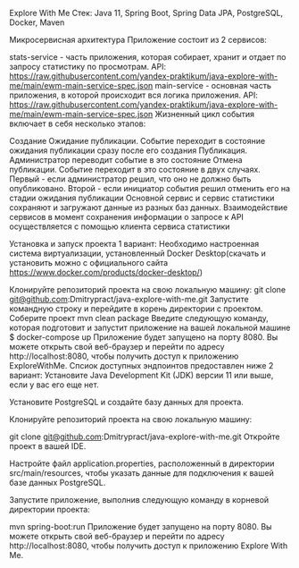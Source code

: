 
Explore With Me
Стек: Java 11, Spring Boot, Spring Data JPA, PostgreSQL, Docker, Maven

Микросервисная архитектура
Приложение состоит из 2 сервисов:

stats-service - часть приложения, которая собирает, хранит и отдает по запросу статистику по просмотрам. API: https://raw.githubusercontent.com/yandex-praktikum/java-explore-with-me/main/ewm-main-service-spec.json
main-service - основная часть приложения, в которой происходит вся логика приложения. API: https://raw.githubusercontent.com/yandex-praktikum/java-explore-with-me/main/ewm-main-service-spec.json
Жизненный цикл события включает в себя несколько этапов:

Создание
Ожидание публикации. Событие переходит в состояние ожидания публикации сразу после его создания
Публикация. Администратор переводит событие в это состояние
Отмена публикации. Событие переходит в это состояние в двух случаях. Первый - если администратор решил, что оно не должно быть опубликовано. Второй - если инициатор события решил отменить его на стадии ожидания публикации
Основной сервис и сервис статистики сохраняют и загружают данные из разных баз данных. Взаимодействие сервисов в момент сохранения информации о запросе к API осуществляется с помощью клиента сервиса статистики

Установка и запуск проекта
1 вариант:
Необходимо настроенная система виртуализации, установленный Docker Desktop(скачать и установить можно с официального сайта https://www.docker.com/products/docker-desktop/)

Клонируйте репозиторий проекта на свою локальную машину:
git clone git@github.com:Dmitrypract/java-explore-with-me.git
Запустите командную строку и перейдите в корень директории с проектом.
Соберите проект
mvn clean package
Введите следующую команду, которая подготовит и запустит приложение на вашей локальной машине
$  docker-compose up
Приложение будет запущено на порту 8080. Вы можете открыть свой веб-браузер и перейти по адресу http://localhost:8080, чтобы получить доступ к приложению ExploreWithMe.
Спсиок доступных эндпоинтов предоставлен ниже
2 вариант:
Установите Java Development Kit (JDK) версии 11 или выше, если у вас его еще нет.

Установите PostgreSQL и создайте базу данных для проекта.

Клонируйте репозиторий проекта на свою локальную машину:

git clone git@github.com:Dmitrypract/java-explore-with-me.git
Откройте проект в вашей IDE.

Настройте файл application.properties, расположенный в директории src/main/resources, чтобы указать данные для подключения к вашей базе данных PostgreSQL.

Запустите приложение, выполнив следующую команду в корневой директории проекта:

mvn spring-boot:run
Приложение будет запущено на порту 8080. Вы можете открыть свой веб-браузер и перейти по адресу http://localhost:8080, чтобы получить доступ к приложению Explore With Me.
